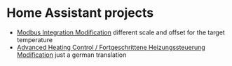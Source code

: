 # Home Assistant projects

* [Modbus Integration Modification](./custom_components/modbus/README.md)
  different scale and offset for the target temperature
* [Advanced Heating Control / Fortgeschrittene Heizungssteuerung Modification](./heating_control/README.md)
  just a german translation
